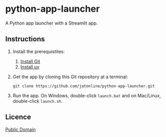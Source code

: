# python-app-launcher

A Python app launcher with a Streamlit app.

## Instructions

1. Install the prerequistites:

   1. [Install Git](https://git-scm.com/downloads)
   2. [Install uv](https://docs.astral.sh/uv/getting-started/installation/)

2. Get the app by cloning this Git repository at a terminal:

   ```
   git clone https://github.com/jatonline/python-app-launcher.git
   ```

3. Run the app. On Windows, double-click `launch.bat` and on Mac/Linux, double-click `launch.sh`.

## Licence

[Public Domain](https://creativecommons.org/publicdomain/zero/1.0/)
